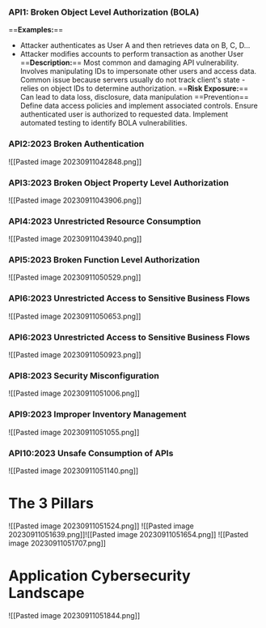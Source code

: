 ### API1: Broken Object Level Authorization  (BOLA)
==**Examples:**==
- Attacker authenticates as User A and then retrieves data on B, C, D...
- Attacker modifies accounts to perform transaction as another User
==**Description:**==
Most common and damaging API vulnerability. 
Involves manipulating IDs to impersonate other users and access data. 
Common issue because servers usually do not track client's state - relies on object IDs to determine authorization.
==**Risk Exposure:**==
Can lead to data loss, disclosure, data manipulation 
==Prevention==
Define data access policies and implement associated controls.
Ensure authenticated user is authorized to requested data.
Implement automated testing to identify BOLA vulnerabilities.
### API2:2023 Broken Authentication
![[Pasted image 20230911042848.png]]
### API3:2023 Broken Object Property Level Authorization
![[Pasted image 20230911043906.png]]
### API4:2023 Unrestricted Resource Consumption
![[Pasted image 20230911043940.png]]
### API5:2023 Broken Function Level Authorization
![[Pasted image 20230911050529.png]]
### API6:2023 Unrestricted Access to Sensitive Business Flows
![[Pasted image 20230911050653.png]]
### API6:2023 Unrestricted Access to Sensitive Business Flows
![[Pasted image 20230911050923.png]]
### API8:2023 Security Misconfiguration
![[Pasted image 20230911051006.png]]
### API9:2023 Improper Inventory Management
![[Pasted image 20230911051055.png]]
### API10:2023 Unsafe Consumption of APIs
![[Pasted image 20230911051140.png]]
# The 3 Pillars
![[Pasted image 20230911051524.png]]
![[Pasted image 20230911051639.png]]![[Pasted image 20230911051654.png]]
![[Pasted image 20230911051707.png]]
# Application Cybersecurity Landscape
![[Pasted image 20230911051844.png]]
